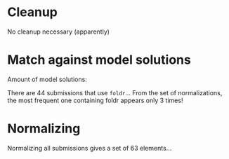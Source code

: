 # Cleanup

No cleanup necessary (apparently)

# Match against model solutions

Amount of model solutions:

There are 44 submissions that use `foldr`... From the set of normalizations, the most frequent one containing foldr appears only 3 times!

# Normalizing

Normalizing all submissions gives a set of 63 elements...
